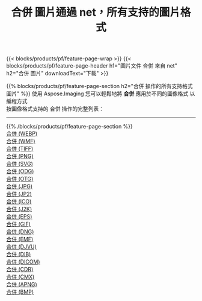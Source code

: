 ﻿---
title: 合併 圖片通過 net，所有支持的圖片格式 
weight: 3920
url: /zh-hant/net/merge 
lang: zh-hant
langdirlevel: 2
locales: zh-hans,ja,it,ru,de,es,fr,nl,id,lt,pl,pt,vi,tr,ko,zh-hant,ar,hi,th,sv,cs,uk,he
description: 使用 Aspose.Imaging 你可以輕鬆地通過 net 獲取 合併 圖像
---

{{< blocks/products/pf/feature-page-wrap >}}
{{< blocks/products/pf/feature-page-header h1="圖片文件 合併 來自 net" h2="合併 圖片" downloadText="下載" >}}


{{% blocks/products/pf/feature-page-section  h2="合併 操作的所有支持格式 圖片" %}}
使用 Aspose.Imaging 您可以輕鬆地將 **合併** 應用於不同的圖像格式 以編程方式
<br/>
按圖像格式支持的 合併 操作的完整列表：
<hr/>
{{% /blocks/products/pf/feature-page-section %}}
<div class="container-fluid productfamilypage bg-gray">
    <div class="convertypes bg-gray agp-content section">
        <div class="container">
		<div class="row other-converters">
		    <div class='col-md-2 other-converter remove-lp remove-rp'><a href="/imaging/zh-hant/net/merge/webp" >合併 (WEBP)</a></div><div class='col-md-2 other-converter remove-lp remove-rp'><a href="/imaging/zh-hant/net/merge/wmf" >合併 (WMF)</a></div><div class='col-md-2 other-converter remove-lp remove-rp'><a href="/imaging/zh-hant/net/merge/tiff" >合併 (TIFF)</a></div><div class='col-md-2 other-converter remove-lp remove-rp'><a href="/imaging/zh-hant/net/merge/png" >合併 (PNG)</a></div><div class='col-md-2 other-converter remove-lp remove-rp'><a href="/imaging/zh-hant/net/merge/svg" >合併 (SVG)</a></div><div class='col-md-2 other-converter remove-lp remove-rp'><a href="/imaging/zh-hant/net/merge/odg" >合併 (ODG)</a></div><div class='col-md-2 other-converter remove-lp remove-rp'><a href="/imaging/zh-hant/net/merge/otg" >合併 (OTG)</a></div><div class='col-md-2 other-converter remove-lp remove-rp'><a href="/imaging/zh-hant/net/merge/jpg" >合併 (JPG)</a></div><div class='col-md-2 other-converter remove-lp remove-rp'><a href="/imaging/zh-hant/net/merge/jp2" >合併 (JP2)</a></div><div class='col-md-2 other-converter remove-lp remove-rp'><a href="/imaging/zh-hant/net/merge/ico" >合併 (ICO)</a></div><div class='col-md-2 other-converter remove-lp remove-rp'><a href="/imaging/zh-hant/net/merge/j2k" >合併 (J2K)</a></div><div class='col-md-2 other-converter remove-lp remove-rp'><a href="/imaging/zh-hant/net/merge/eps" >合併 (EPS)</a></div><div class='col-md-2 other-converter remove-lp remove-rp'><a href="/imaging/zh-hant/net/merge/gif" >合併 (GIF)</a></div><div class='col-md-2 other-converter remove-lp remove-rp'><a href="/imaging/zh-hant/net/merge/dng" >合併 (DNG)</a></div><div class='col-md-2 other-converter remove-lp remove-rp'><a href="/imaging/zh-hant/net/merge/emf" >合併 (EMF)</a></div><div class='col-md-2 other-converter remove-lp remove-rp'><a href="/imaging/zh-hant/net/merge/djvu" >合併 (DJVU)</a></div><div class='col-md-2 other-converter remove-lp remove-rp'><a href="/imaging/zh-hant/net/merge/dib" >合併 (DIB)</a></div><div class='col-md-2 other-converter remove-lp remove-rp'><a href="/imaging/zh-hant/net/merge/dicom" >合併 (DICOM)</a></div><div class='col-md-2 other-converter remove-lp remove-rp'><a href="/imaging/zh-hant/net/merge/cdr" >合併 (CDR)</a></div><div class='col-md-2 other-converter remove-lp remove-rp'><a href="/imaging/zh-hant/net/merge/cmx" >合併 (CMX)</a></div><div class='col-md-2 other-converter remove-lp remove-rp'><a href="/imaging/zh-hant/net/merge/apng" >合併 (APNG)</a></div><div class='col-md-2 other-converter remove-lp remove-rp'><a href="/imaging/zh-hant/net/merge/bmp" >合併 (BMP)</a></div>
                </div>
        </div>
    </div>
</div>
<br/>
